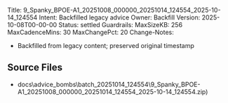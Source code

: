 Title: 9_Spanky_BPOE-A1_20251008_000000_20251014_124554_2025-10-14_124554
Intent: Backfilled legacy advice
Owner: Backfill
Version: 2025-10-08T00-00-00
Status: settled
Guardrails:
  MaxSizeKB: 256
  MaxCadenceMins: 30
  MaxChangePct: 20
Change-Notes:
  - Backfilled from legacy content; preserved original timestamp

## Source Files
- docs\advice_bombs\batch_20251014_124554\9_Spanky_BPOE-A1_20251008_000000_20251014_124554_2025-10-14_124554.zip)
